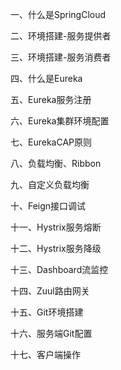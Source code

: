 一、什么是SpringCloud

二、环境搭建-服务提供者

三、环境搭建-服务消费者

四、什么是Eureka

五、Eureka服务注册

六、Eureka集群环境配置

七、EurekaCAP原则

八、负载均衡、Ribbon

九、自定义负载均衡

十、Feign接口调试

十一、Hystrix服务熔断

十二、Hystrix服务降级

十三、Dashboard流监控

十四、Zuul路由网关

十五、Git环境搭建

十六、服务端Git配置

十七、客户端操作

